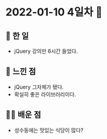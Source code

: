 # 2022-01-10 4일차 📆

## 📃 한 일

- jQuery 강의만 6시간 들었다.

## 📝 느낀 점

- jQuery 그자체가 됐다.
- 확실히 좋은 라이브러리이다.

## 👨‍💼 배운 점

- 성수동에는 맛있는 식당이 많다?